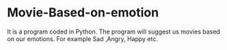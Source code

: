 # Movie-Based-on-emotion
 It is a program coded in Python. The program will suggest us movies based on our emotions.
 For example Sad ,Angry, Happy etc.
